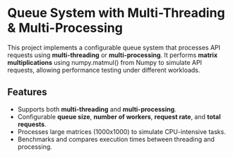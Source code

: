 # Queue System with Multi-Threading & Multi-Processing

This project implements a configurable queue system that processes API requests using **multi-threading** or **multi-processing**. It performs **matrix multiplications** using numpy.matmul() from Numpy to simulate API requests, allowing performance testing under different workloads.

## Features

- Supports both **multi-threading** and **multi-processing**.
- Configurable **queue size**, **number of workers**, **request rate**, and **total requests**.
- Processes large matrices (1000x1000) to simulate CPU-intensive tasks.
- Benchmarks and compares execution times between threading and processing.

